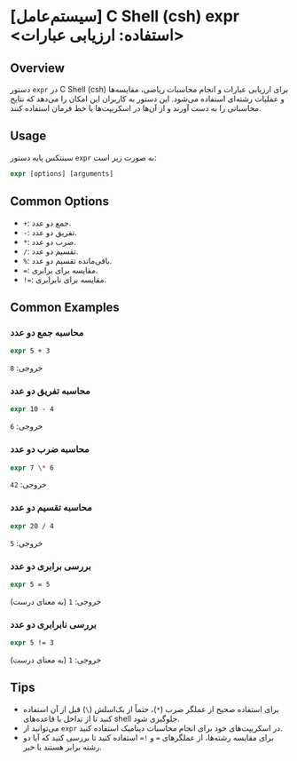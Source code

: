 # [سیستم‌عامل] C Shell (csh) expr <استفاده: ارزیابی عبارات>

## Overview
دستور `expr` در C Shell (csh) برای ارزیابی عبارات و انجام محاسبات ریاضی، مقایسه‌ها و عملیات رشته‌ای استفاده می‌شود. این دستور به کاربران این امکان را می‌دهد که نتایج محاسباتی را به دست آورند و از آن‌ها در اسکریپت‌ها یا خط فرمان استفاده کنند.

## Usage
سینتکس پایه دستور `expr` به صورت زیر است:

```csh
expr [options] [arguments]
```

## Common Options
- `+`: جمع دو عدد.
- `-`: تفریق دو عدد.
- `*`: ضرب دو عدد.
- `/`: تقسیم دو عدد.
- `%`: باقی‌مانده تقسیم دو عدد.
- `=`: مقایسه برای برابری.
- `!=`: مقایسه برای نابرابری.

## Common Examples
### محاسبه جمع دو عدد
```csh
expr 5 + 3
```
خروجی: `8`

### محاسبه تفریق دو عدد
```csh
expr 10 - 4
```
خروجی: `6`

### محاسبه ضرب دو عدد
```csh
expr 7 \* 6
```
خروجی: `42`

### محاسبه تقسیم دو عدد
```csh
expr 20 / 4
```
خروجی: `5`

### بررسی برابری دو عدد
```csh
expr 5 = 5
```
خروجی: `1` (به معنای درست)

### بررسی نابرابری دو عدد
```csh
expr 5 != 3
```
خروجی: `1` (به معنای درست)

## Tips
- برای استفاده صحیح از عملگر ضرب (`*`)، حتماً از بک‌اسلش (`\`) قبل از آن استفاده کنید تا از تداخل با قاعده‌های shell جلوگیری شود.
- می‌توانید از `expr` در اسکریپت‌های خود برای انجام محاسبات دینامیک استفاده کنید.
- برای مقایسه رشته‌ها، از عملگرهای `=` و `!=` استفاده کنید تا بررسی کنید که آیا دو رشته برابر هستند یا خیر.